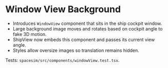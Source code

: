 # Window View Background

- Introduces `WindowView` component that sits in the ship cockpit window.
- Large background image moves and rotates based on cockpit angle to fake 3D motion.
- ShipView now embeds this component and passes its current view angle.
- Styles allow oversize images so translation remains hidden.

Tests: `spacesim/src/components/windowView.test.tsx`.
